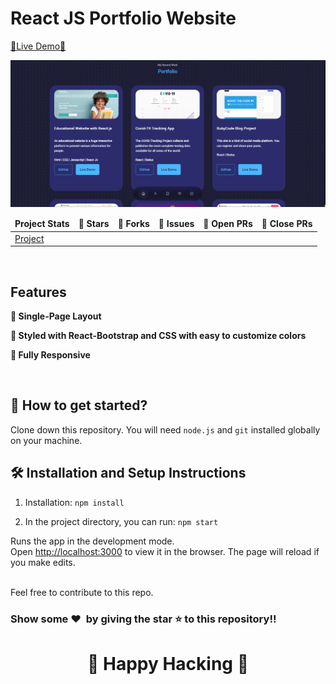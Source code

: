 # React JS Portfolio Website

[🔗Live Demo🔗](https://maksym0815.netlify.app/)

![Protfolio Website](src/assets/Portfolio%20preview.png)



<table align="center">
    <thead align="center">
        <tr border: 1px;>
            <td><b>Project Stats</td>
            <td><b>🌟 Stars</b></td>
            <td><b>🍴 Forks</b></td>
            <td><b>🐛 Issues</b></td>
            <td><b>🔔 Open PRs</b></td>
            <td><b>🔕 Close PRs</b></td>
        </tr>
     </thead>
    <tbody>
         <tr>
            <td><a href="https://github.com/maksym0815/My-portfolio"</a>Project</td>
        </tr>
    </tbody>
</table>

<br/>

## Features

**📖 Single-Page Layout**

**🎨 Styled with React-Bootstrap and CSS with easy to customize colors**

**📱 Fully Responsive**

<br />

## 🚀 How to get started?

Clone down this repository. You will need `node.js` and `git` installed globally on your machine.

## 🛠 Installation and Setup Instructions

1. Installation: `npm install`

2. In the project directory, you can run: `npm start`

Runs the app in the development mode.\
Open [http://localhost:3000](http://localhost:3000) to view it in the browser. 
The page will reload if you make edits.

<br />
Feel free to contribute to this repo.

### Show some ❤️&nbsp; by giving the star :star: to this repository!!
<h1 align=center> 🧠 Happy Hacking 🧠 </h1>
